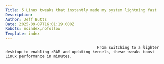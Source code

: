 ```yaml
---
Title: 5 Linux tweaks that instantly made my system lightning fast
Description: 
Author: Jeff Butts
Date: 2025-09-07T16:01:19.000Z
Robots: noindex,nofollow
Template: index
---
```


                                            From switching to a lighter desktop to enabling zRAM and updating kernels, these tweaks boost Linux performance in minutes.
                                        